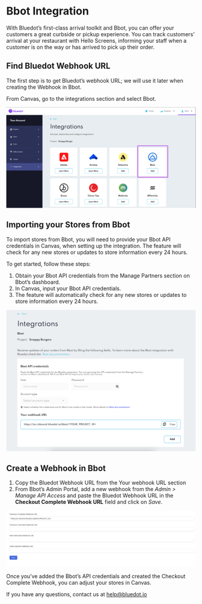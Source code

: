 Bbot Integration
================

With Bluedot’s first-class arrival toolkit and Bbot, you can offer your customers a great curbside or pickup experience. You can track customers’ arrival at your restaurant with Hello Screens, informing your staff when a customer is on the way or has arrived to pick up their order.

Find Bluedot Webhook URL
------------------------

The first step is to get Bluedot’s webhook URL; we will use it later when creating the Webhook in Bbot.

From Canvas, go to the integrations section and select Bbot.

![](../assets/Select-Bbot-from-integrations-page-1024x543.png)

Importing your Stores from Bbot
-------------------------------

To import stores from Bbot, you will need to provide your Bbot API credentials in Canvas, when setting up the integration. The feature will check for any new stores or updates to store information every 24 hours.

To get started, follow these steps:

1.  Obtain your Bbot API credentials from the Manage Partners section on Bbot’s dashboard.
2.  In Canvas, input your Bbot API credentials.
3.  The feature will automatically check for any new stores or updates to store information every 24 hours.

![](../assets/Screen-Shot-2023-01-09-at-12.54.52-pm-1024x763.png)

Create a Webhook in Bbot
------------------------

1.  Copy the Bluedot Webhook URL from the Your webhook URL section
2.  From Bbot’s Admin Portal, add a new webhook from the _Admin > Manage API Access_ and paste the Bluedot Webhook URL in the **Checkout Complete Webhook URL** field and click on _Save_.

![](../assets/bbot-portal-webhook-url-1024x303.png)

Once you’ve added the Bbot’s API credentials and created the Checkout Complete Webhook, you can adjust your stores in Canvas.

If you have any questions, contact us at [help@bluedot.io](mailto:help@bluedot.io)